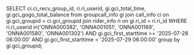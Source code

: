 SELECT ci.ci_recv_group_id, ri.ri_userid, gi.gci_total_time, gi.gci_gogo_total_balance
from groupcall_info gi 
join call_info ci 
on gi.gci_groupid = ci.gci_groupid 
join rider_info ri 
on gi.ri_id = ri.ri_id 
WHERE ri.ri_userid in('ONNA000382', 'ONNA001051', 'ONNA001169', 'ONNA001580', 'ONNA001302') AND gi.gci_first_starttime >= '2025-07-28 06:00:00' AND gi.gci_first_starttime < '2025-07-29 06:00:00'
group by gi.gci_groupid;
